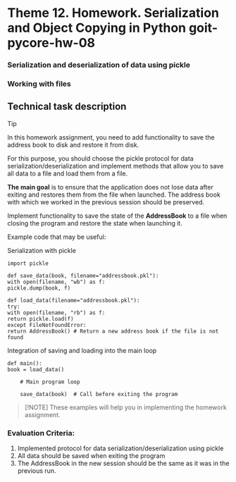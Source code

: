 # Theme 12. Homework. Serialization and Object Copying in Python goit-pycore-hw-08

### Serialization and deserialization of data using pickle

### Working with files

## Technical task description

> [!TIP]
> In this homework assignment, you need to add functionality to save the address book to disk and restore it from disk.

For this purpose, you should choose the pickle protocol for data serialization/deserialization and implement methods that allow you to save all data to a file and load them from a file.

**The main goal** is to ensure that the application does not lose data after exiting and restores them from the file when launched. The address book with which we worked in the previous session should be preserved.

Implement functionality to save the state of the **AddressBook** to a file when closing the program and restore the state when launching it.

Example code that may be useful:

Serialization with pickle

```
import pickle

def save_data(book, filename="addressbook.pkl"):
with open(filename, "wb") as f:
pickle.dump(book, f)

def load_data(filename="addressbook.pkl"):
try:
with open(filename, "rb") as f:
return pickle.load(f)
except FileNotFoundError:
return AddressBook() # Return a new address book if the file is not found
```

Integration of saving and loading into the main loop

```
def main():
book = load_data()

    # Main program loop

    save_data(book)  # Call before exiting the program
```

> [!NOTE] These examples will help you in implementing the homework assignment.

### Evaluation Criteria:

1. Implemented protocol for data serialization/deserialization using pickle
2. All data should be saved when exiting the program
3. The AddressBook in the new session should be the same as it was in the previous run.
